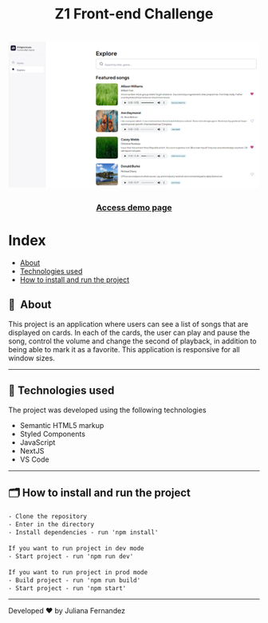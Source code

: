 <h1 align="center">
    Z1 Front-end Challenge
</h1>
<h1 align="center">
  <img width="800" src="src/assets/presentation.PNG" alt="My cool logo"/>
</h1>

<h3 align="center">
    <a href="https://front-end-challenge-z1-nd58d0fia-jufml.vercel.app/">Access demo page</a>
<h3 >

# Index

- [About](#-about)
- [Technologies used](#-technologies-used)
- [How to install and run the project](#-how-to-install-and-run-the-project)

## 🔖&nbsp; About

This project is an application where users can see a list of songs that are displayed on cards. In each of the cards, the user can play and pause the song, control the volume and change the second of playback, in addition to being able to mark it as a favorite. This application is responsive for all window sizes. 

---

## 🚀 Technologies used

The project was developed using the following technologies

- Semantic HTML5 markup
- Styled Components
- JavaScript
- NextJS
- VS Code

---

## 🗂 How to install and run the project

    - Clone the repository
    - Enter in the directory
    - Install dependencies - run 'npm install'
    
    If you want to run project in dev mode
    - Start project - run 'npm run dev'
    
    If you want to run project in prod mode
    - Build project - run 'npm run build'
    - Start project - run 'npm start'
   
---

Developed ❤ by Juliana Fernandez